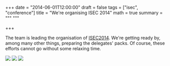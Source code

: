 +++
date = "2014-06-01T12:00:00"
draft = false
tags = ["isec", "conference"]
title = "We're organising ISEC 2014"
math = true
summary = """
"""

+++
 
The team is leading the organisation of <a href="http://isec2014.sciencesconf.org/" target="_blank">ISEC2014</a>. 
We're getting ready by, among many other things, preparing the delegates' packs. Of 
course, these efforts cannot go without some relaxing time.

![](/img/preparing-delegate-pack.jpg)
![](/img/relaxing-planche-de-la-mer.jpg)
![](/img/relaxing.jpg)
